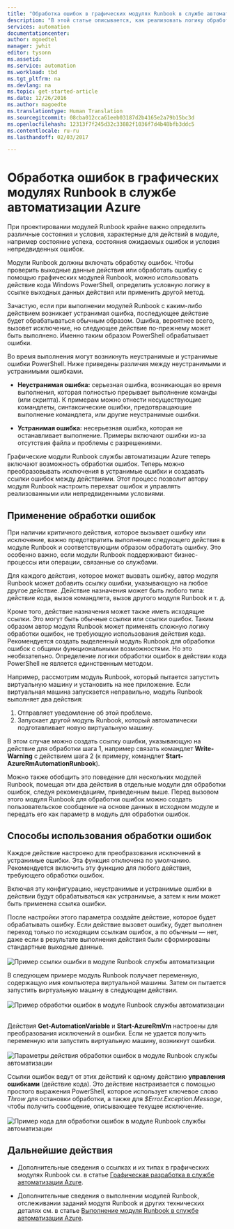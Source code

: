 ```yaml
---
title: "Обработка ошибок в графических модулях Runbook в службе автоматизации Azure | Документация Майкрософт"
description: "В этой статье описывается, как реализовать логику обработки ошибок в графических модулях Runbook в службе автоматизации Azure."
services: automation
documentationcenter: 
author: mgoedtel
manager: jwhit
editor: tysonn
ms.assetid: 
ms.service: automation
ms.workload: tbd
ms.tgt_pltfrm: na
ms.devlang: na
ms.topic: get-started-article
ms.date: 12/26/2016
ms.author: magoedte
ms.translationtype: Human Translation
ms.sourcegitcommit: 08cba012cca61eeb03187d2b4165e2a79b15bc3d
ms.openlocfilehash: 12313f7f245d32c33882f1036f7d4b48bfb3ddc5
ms.contentlocale: ru-ru
ms.lasthandoff: 02/03/2017

---
```


# <a name="error-handling-in-azure-automation-graphical-runbooks"></a>Обработка ошибок в графических модулях Runbook в службе автоматизации Azure

При проектировании модулей Runbook крайне важно определить различные состояния и условия, характерные для действий в модуле, например состояние успеха, состояния ожидаемых ошибок и условия непредвиденных ошибок.

Модули Runbook должны включать обработку ошибок. Чтобы проверить выходные данные действия или обработать ошибку с помощью графических модулей Runbook, можно использовать действие кода Windows PowerShell, определить условную логику в ссылке выходных данных действия или применить другой метод.          

Зачастую, если при выполнении модулей Runbook с каким-либо действием возникает устранимая ошибка, последующее действие будет обрабатываться обычным образом. Ошибка, вероятнее всего, вызовет исключение, но следующее действие по-прежнему может быть выполнено. Именно таким образом PowerShell обрабатывает ошибки.    

Во время выполнения могут возникнуть неустранимые и устранимые ошибки PowerShell. Ниже приведены различия между неустранимыми и устранимыми ошибками.

* **Неустранимая ошибка:** серьезная ошибка, возникающая во время выполнения, которая полностью прерывает выполнение команды (или скрипта). К примерам можно отнести несуществующие командлеты, синтаксические ошибки, предотвращающие выполнение командлета, или другие неустранимые ошибки.

* **Устранимая ошибка:** несерьезная ошибка, которая не останавливает выполнение. Примеры включают ошибки из-за отсутствия файла и проблемы с разрешениями.

Графические модули Runbook службы автоматизации Azure теперь включают возможность обработки ошибок. Теперь можно преобразовывать исключения в устранимые ошибки и создавать ссылки ошибок между действиями. Этот процесс позволит автору модуля Runbook настроить перехват ошибок и управлять реализованными или непредвиденными условиями.  

## <a name="when-to-use-error-handling"></a>Применение обработки ошибок

При наличии критичного действия, которое вызывает ошибку или исключение, важно предотвратить выполнение следующего действия в модуле Runbook и соответствующим образом обработать ошибку. Это особенно важно, если модули Runbook поддерживают бизнес-процессы или операции, связанные со службами.

Для каждого действия, которое может вызвать ошибку, автор модуля Runbook может добавить ссылку ошибки, указывающую на любое другое действие.  Действие назначения может быть любого типа: действие кода, вызов командлета, вызов другого модуля Runbook и т. д.

Кроме того, действие назначения может также иметь исходящие ссылки. Это могут быть обычные ссылки или ссылки ошибок. Таким образом автор модуля Runbook может применять сложную логику обработки ошибок, не требующую использования действия кода. Рекомендуется создать выделенный модуль Runbook для обработки ошибок с общими функциональными возможностями. Но это необязательно. Определение логики обработки ошибок в действии кода PowerShell не является единственным методом.  

Например, рассмотрим модуль Runbook, который пытается запустить виртуальную машину и установить на нее приложение. Если виртуальная машина запускается неправильно, модуль Runbook выполняет два действия:

1. Отправляет уведомление об этой проблеме.
2. Запускает другой модуль Runbook, который автоматически подготавливает новую виртуальную машину.

В этом случае можно создать ссылку ошибки, указывающую на действие для обработки шага 1, например связать командлет **Write-Warning** с действием шага 2 (к примеру, командлет **Start-AzureRmAutomationRunbook**).

Можно также обобщить это поведение для нескольких модулей Runbook, помещая эти два действия в отдельные модули для обработки ошибок, следуя рекомендациям, приведенным выше. Перед вызовом этого модуля Runbook для обработки ошибок можно создать пользовательское сообщение на основе данных в исходном модуле и передать его как параметр в модуль для обработки ошибок.

## <a name="how-to-use-error-handling"></a>Способы использования обработки ошибок

Каждое действие настроено для преобразования исключений в устранимые ошибки. Эта функция отключена по умолчанию. Рекомендуется включить эту функцию для любого действия, требующего обработки ошибок.  

Включая эту конфигурацию, неустранимые и устранимые ошибки в действии будут обрабатываться как устранимые, а затем к ним может быть применена ссылка ошибки.  

После настройки этого параметра создайте действие, которое будет обрабатывать ошибку. Если действие вызовет ошибку, будет выполнен переход только по исходящим ссылкам ошибок, а по обычным — нет, даже если в результате выполнения действия были сформированы стандартные выходные данные.<br><br> ![Пример ссылки ошибки в модуле Runbook службы автоматизации](media/automation-runbook-graphical-error-handling/error-link-example.png)

В следующем примере модуль Runbook получает переменную, содержащую имя компьютера виртуальной машины. Затем он пытается запустить виртуальную машину в следующем действии.<br><br> ![Пример обработки ошибок в модуле Runbook службы автоматизации](media/automation-runbook-graphical-error-handling/runbook-example-error-handling.png)<br><br>      

Действия **Get-AutomationVariable** и **Start-AzureRmVm** настроены для преобразования исключений в ошибки.  Если не удается получить переменную или запустить виртуальную машину, возникнут ошибки.<br><br> ![Параметры действия обработки ошибок в модуле Runbook службы автоматизации](media/automation-runbook-graphical-error-handling/activity-blade-convertexception-option.png)

Ссылки ошибок ведут от этих действий к одному действию **управления ошибками** (действие кода). Это действие настраивается с помощью простого выражения PowerShell, которое использует ключевое слово *Throw* для остановки обработки, а также для *$Error.Exception.Message*, чтобы получить сообщение, описывающее текущее исключение.<br><br> ![Пример кода для обработки ошибок в модуле Runbook службы автоматизации](media/automation-runbook-graphical-error-handling/runbook-example-error-handling-code.png)


## <a name="next-steps"></a>Дальнейшие действия

* Дополнительные сведения о ссылках и их типах в графических модулях Runbook см. в статье [Графическая разработка в службе автоматизации Azure](automation-graphical-authoring-intro.md#links-and-workflow).

* Дополнительные сведения о выполнении модулей Runbook, отслеживании заданий модуля Runbook и других технических деталях см. в статье [Выполнение модуля Runbook в службе автоматизации Azure](automation-runbook-execution.md).

